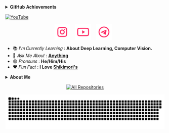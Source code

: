 <!-- Start Achievements icons section -->
<details>
 <summary>𝐆𝐢𝐭𝐇𝐮𝐛 𝐀𝐜𝐡𝐢𝐞𝐯𝐞𝐦𝐞𝐧𝐭𝐬</summary>
<br>
<p align="center">
  <a href="https://github.com/ikx7a/ikx7a/tree/main/Achievements"><img width="300px" alt="Instagram" title="Instagram" src="https://github.com/ikx7a/ikx7a/blob/main/Photos/Achievements.png"/></a>
</p>
</details>
<!-- End Achievements icons section -->

[![YouTube](https://github.com/ikx7a/ikx7a/blob/main/Photos/_main_.png)](https://github.com/ikx7a/YouTube)

<!-- Start Social icons section -->
<p align="center">
  <a href="https://instagram.com/ikx7.a"><img width="50px" alt="Instagram" title="Instagram" src="https://github.com/ikx7a/ikx7a/blob/main/icons/instagram.png"/></a>
  &#8287;&#8287;
  <a href="https://www.youtube.com/@ikx7a"><img width="50px" alt="YouTube" title="YouTube" src="https://github.com/ikx7a/ikx7a/blob/main/icons/youtube.png"/></a>
  &#8287;&#8287;
  <a href="https://telegram.me/Maxim_ffx" alt="Telegram" title="Telegram"><img width="50px" src="https://github.com/ikx7a/ikx7a/blob/main/icons/telegram.png"/></a>
  &#8287;&#8287;
</p>
<!-- End Social badges section -->

- 📚 𝐼'𝑚 𝐶𝑢𝑟𝑟𝑒𝑛𝑡𝑙𝑦 𝐿𝑒𝑎𝑟𝑛𝑖𝑛𝑔 : **About Deep Learning, Computer Vision.**
- 💬 𝐴𝑠𝑘 𝑀𝑒 𝐴𝑏𝑜𝑢𝑡 : [**Anything**](https://telegram.dog/LisaXRobot)
- 😄 𝑃𝑟𝑜𝑛𝑜𝑢𝑛𝑠 : **He/Him/His**
- ❤️ 𝐹𝑢𝑛 𝐹𝑎𝑐𝑡 : **I Love [Shikimori's](https://github.com/ikx7a/Shikimori-San)**

<!-- Start About section -->
<details>
<summary>𝐀𝐛𝐨𝐮𝐭 𝐌𝐞</summary>

```python3
class  Lazy():
    def __init__(self):
        self.name = ['I𝗓υɱi 和泉']
        self.age = ['19']
        self.country = ['India']
        self.language = ['हिंदी', 'English']
        self.quotes ['Whatever Your Situation Is Now, Say Alhamdulillah']
    def programming_languages(self):
        return [
            'Python', 'SQL'
        ]
    def markup_languages(self):
        return [
            'HTML', 'CSS'
        ]
    def developer_tools(self):
        return [
            'GitHub', 'Stack Overflow', 'Docker','Heroku',
            'MongoDB', 'MySQL',
        ]
    def operating_system(self):
        return [
            'Windows', 'Android'
        ]
    def windows_os(self):
        return [
            'Windows 11', 'Windows 10', 'Windows 8.1', 'Windows 7', 'Windows XP'
        ]
 ```

<!-- End About section -->

<div align="center">
</h2><b>
<p align="center">
  • <a href="https://github.com/ikx7a/ikx7a/tree/main/GitHub"> More Information </a>
  • <a href="https://github.com/ikx7a/Organizations"> Organizations </a> •
    
  • <a href="https://github.com/ikx7a/ikx7a/tree/main/Now%20Playing"> Now Playing </a> •
</h2></b></p>

<!-- Start Contact section -->
<h3 align="center">
    ─「 𝐂𝐨𝐧𝐭𝐚𝐜𝐭 𝐌𝐞 」─
</h3>

[![Linktree](https://img.shields.io/badge/linktree-00C300?style=for-the-badge&logo=linktree&logoColor=white)](https://linktr.ee/ikx7.a)

[![Telegram](https://img.shields.io/badge/Group-2CA5E0?style=for-the-badge&logo=telegram&logoColor=white)](https://telegram.dog/MaximXGroup) [![Telegram](https://img.shields.io/badge/Channel-2CA5E0?style=for-the-badge&logo=telegram&logoColor=white)](https://telegram.dog/MaximXChannels)

<img src="https://github.com/AL3X-Github/AL3X-Github/blob/main/Photos/Insta-%20%40ikx7.a.jpg">

</details>
<!-- End About section -->

<div align="center">
 
<a href="https://github.com/ikx7a?tab=repositories&sort=stargazers"><img alt="All Repositories" title="All Repositories" src="https://custom-icon-badges.demolab.com/badge/-Click%20Here%20For%20All%20My%20Repos-161B22?style=for-the-badge&logoColor=white&logo=repo"/></a> 

[![@ikx7a](https://github.com/ikx7a/ikx7a/blob/main/assets/contributions.svg)](https://github.com/ikx7a)
</div>
